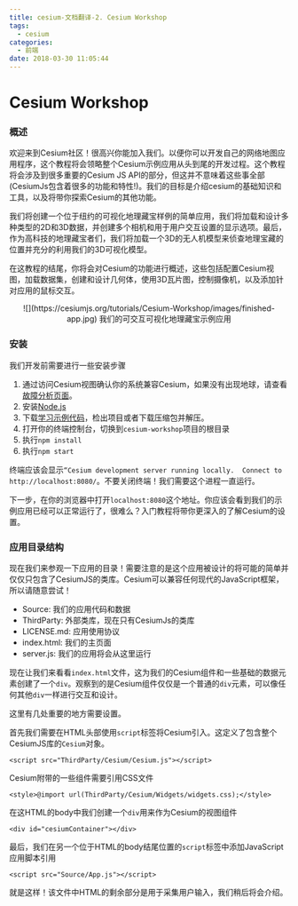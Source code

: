 ```yaml
---
title: cesium-文档翻译-2. Cesium Workshop
tags:
  - cesium
categories:
  - 前端
date: 2018-03-30 11:05:44
---
```


Cesium Workshop
===

### 概述

欢迎来到Cesium社区！很高兴你能加入我们。以便你可以开发自己的网络地图应用程序，这个教程将会领略整个Cesium示例应用从头到尾的开发过程。这个教程将会涉及到很多重要的Cesium JS API的部分，但这并不意味着这些事全部(CesiumJs包含着很多的功能和特性!)。我们的目标是介绍cesium的基础知识和工具，以及将带你探索Cesium的其他功能。

我们将创建一个位于纽约的可视化地理藏宝样例的简单应用，我们将加载和设计多种类型的2D和3D数据，并创建多个相机和用于用户交互设置的显示选项。最后，作为高科技的地理藏宝者们，我们将加载一个3D的无人机模型来侦查地理宝藏的位置并充分的利用我们的3D可视化模型。

在这教程的结尾，你将会对Cesium的功能进行概述，这些包括配置Cesium视图，加载数据集，创建和设计几何体，使用3D瓦片图，控制摄像机，以及添加针对应用的鼠标交互。

<!--more-->

<center>
![](https://cesiumjs.org/tutorials/Cesium-Workshop/images/finished-app.jpg)
我们的可交互可视化地理藏宝示例应用
</center>


### 安装

我们开发前需要进行一些安装步骤

1. 通过访问Cesium视图确认你的系统兼容Cesium，如果没有出现地球，请查看[故障分析页面](https://cesiumjs.org/troubleshooting/)。
2. 安装[Node.js](https://nodejs.org/en/)
3. 下载[学习示例代码](https://github.com/AnalyticalGraphicsInc/cesium-workshop)，检出项目或者下载压缩包并解压。
4. 打开你的终端控制台，切换到`cesium-workshop`项目的根目录
5. 执行`npm install`
6. 执行`npm start`

终端应该会显示`“Cesium development server running locally.  Connect to http://localhost:8080/`。不要关闭终端！我们需要这个进程一直运行。

下一步，在你的浏览器中打开`localhost:8080`这个地址。你应该会看到我们的示例应用已经可以正常运行了，很难么？入门教程将带你更深入的了解Cesium的设置。

### 应用目录结构

现在我们来参观一下应用的目录！需要注意的是这个应用被设计的将可能的简单并仅仅只包含了CesiumJS的类库。Cesium可以兼容任何现代的JavaScript框架，所以请随意尝试！

* Source: 我们的应用代码和数据
* ThirdParty: 外部类库，现在只有CesiumJs的类库
* LICENSE.md: 应用使用协议
* index.html: 我们的主页面
* server.js: 我们的应用将会从这里运行

现在让我们来看看`index.html`文件，这为我们的Cesium组件和一些基础的数据元素创建了一个`div`。观察到的是Cesium组件仅仅是一个普通的`div`元素，可以像任何其他`div`一样进行交互和设计。

这里有几处重要的地方需要设置。

首先我们需要在HTML头部使用`script`标签将Cesium引入。这定义了包含整个CesiumJS库的`Cesium`对象。
```
<script src="ThirdParty/Cesium/Cesium.js"></script>
```
Cesium附带的一些组件需要引用CSS文件
```
<style>@import url(ThirdParty/Cesium/Widgets/widgets.css);</style>
```
在这HTML的body中我们创建一个`div`用来作为Cesium的视图组件
```
<div id="cesiumContainer"></div>
```
最后，我们在另一个位于HTML的body结尾位置的`script`标签中添加JavaScript应用脚本引用
```
<script src="Source/App.js"></script>
```
就是这样！该文件中HTML的剩余部分是用于采集用户输入，我们稍后将会介绍。









